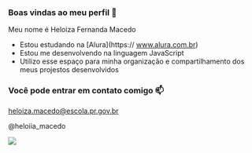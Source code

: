 ### Boas vindas ao meu perfil 💙

Meu nome é Heloiza Fernanda Macedo

- Estou estudando na [Alura](https:// www.alura.com.br)
- Estou me desenvolvendo na linguagem JavaScript
- Utilizo esse espaço para minha organização e compartilhamento dos meus projestos desenvolvidos

### Você pode entrar em contato comigo 📫

heloiza.macedo@escola.pr.gov.br

@heloiia_macedo

![](https://media.tenor.com/MXK5aazbwlsAAAAC/stitch-lilo-and-stitch.gif)
